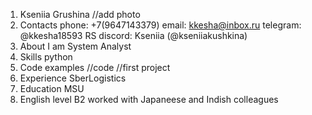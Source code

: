 1. Kseniia Grushina
    //add photo
3. Contacts
    phone: +7(9647143379)
    email: kkesha@inbox.ru
    telegram: @kkesha18593
    RS discord: Kseniia (@kseniiakushkina)
3. About
    I am System Analyst
4. Skills
    python
5. Code examples
    //code
    //first project
6. Experience
    SberLogistics
7. Education
    MSU
8. English level
    B2
    worked with Japaneese and Indish colleagues


    
